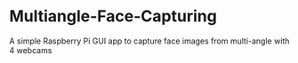 # Multiangle-Face-Capturing
A simple Raspberry Pi GUI app to capture face images from multi-angle with 4 webcams 
